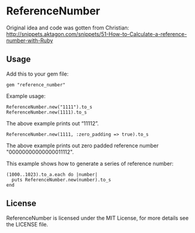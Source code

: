 # ReferenceNumber

Original idea and code was gotten from Christian:
http://snippets.aktagon.com/snippets/51-How-to-Calculate-a-reference-number-with-Ruby

## Usage

Add this to your gem file:

    gem "reference_number"

Example usage:

    ReferenceNumber.new("1111").to_s
    ReferenceNumber.new(1111).to_s

The above example prints out “11112”.

    ReferenceNumber.new(1111, :zero_padding => true).to_s
    
The above example prints out zero padded reference number "00000000000000011112".

This example shows how to generate a series of reference number:

    (1000..1023).to_a.each do |number|
      puts ReferenceNumber.new(number).to_s
    end

## License

ReferenceNumber is licensed under the MIT License, for more details see the LICENSE file.